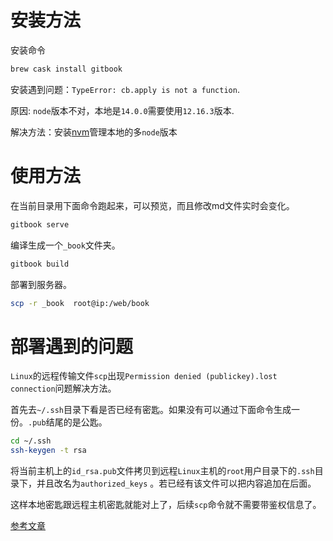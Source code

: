 # 安装方法
安装命令
```bash
brew cask install gitbook
```

安装遇到问题：`TypeError: cb.apply is not a function`.

原因: `node`版本不对，本地是`14.0.0`需要使用`12.16.3`版本.

解决方法：安装[nvm](https://juejin.im/post/6844903839204638734)管理本地的多`node`版本

# 使用方法
在当前目录用下面命令跑起来，可以预览，而且修改md文件实时会变化。
```bash
gitbook serve
```
编译生成一个`_book`文件夹。
```bash
gitbook build
```
部署到服务器。
```bash
scp -r _book  root@ip:/web/book
```

# 部署遇到的问题
`Linux`的远程传输文件`scp`出现`Permission denied (publickey).lost connection`问题解决方法。

首先去`~/.ssh`目录下看是否已经有密匙。如果没有可以通过下面命令生成一份。`.pub`结尾的是公匙。
```bash
cd ~/.ssh
ssh-keygen -t rsa
```
将当前主机上的`id_rsa.pub`文件拷贝到远程`Linux`主机的`root`用户目录下的`.ssh`目录下，并且改名为`authorized_keys` 。若已经有该文件可以把内容追加在后面。

这样本地密匙跟远程主机密匙就能对上了，后续`scp`命令就不需要带鉴权信息了。

[参考文章](https://www.jianshu.com/p/ea0643ad0497)

